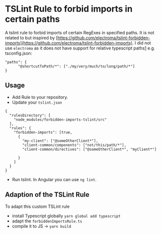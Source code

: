 # TSLint Rule to forbid imports in certain paths
A tslint rule to forbid imports of certain RegExes in specified paths. It is not related to but inspired by [https://github.com/electroma/tslint-forbidden-imports](https://github.com/electroma/tslint-forbidden-imports). I did not use `electroma` as it does not have support for relative typescript paths[1](https://github.com/electroma/tslint-forbidden-imports/issues/4) e.g. tsconfig.json:
```
"paths": {
      "@shortcutToPath/*": ["./my/very/much/to/long/path/*"]
}
```

## Usage
- Add Rule to your repository.
- Update your `tslint.json`

```
{
  "rulesDirectory": [
    "node_modules/forbidden-imports-tslint/src"
  ],
  "rules": {
    "forbidden-imports": [true,
      {
        "my-client": ["@someOtherClient*"],
        "client-common/components": ["not/this/path/*"],
        "client-common/directives": ["@someOtherClient*", "myClient*"]
    
      }
    ]
  }
}

```
- Run tslint. In Angular you can use `ng lint`.

## Adaption of the TSLint Rule

To adapt this custom TSLint rule
- install Typescript globally `yarn global add typescript`
- adapt the `forbiddenImportsRule.ts`
- compile it to JS -> `yarn build`